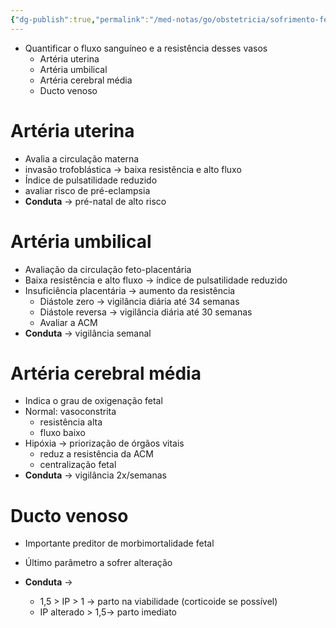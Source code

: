 ```yaml
---
{"dg-publish":true,"permalink":"/med-notas/go/obstetricia/sofrimento-fetal/doppler-obstetrico/","tags":["review"]}
---
```


- Quantificar o fluxo sanguíneo e a resistência desses vasos
	- Artéria uterina
	- Artéria umbilical
	- Artéria cerebral média
	- Ducto venoso

# Artéria uterina
- Avalia a circulação materna
- invasão trofoblástica -> baixa resistência e alto fluxo
- Índice de pulsatilidade reduzido
- avaliar risco de pré-eclampsia
- **Conduta** -> pré-natal de alto risco

# Artéria umbilical
- Avaliação da circulação feto-placentária
- Baixa resistência e alto fluxo -> índice de pulsatilidade reduzido
- Insuficiência placentária -> aumento da resistência
	- Diástole zero -> vigilância diária até 34 semanas
	- Diástole reversa -> vigilância diária até 30 semanas
	- Avaliar a ACM
- **Conduta** -> vigilância semanal
# Artéria cerebral média
- Indica o grau de oxigenação fetal
- Normal: vasoconstrita
	- resistência alta
	- fluxo baixo
- Hipóxia -> priorização de órgãos vitais
	- reduz a resistência da ACM
	- centralização fetal
- **Conduta** -> vigilância 2x/semanas
# Ducto venoso
- Importante preditor de morbimortalidade fetal
- Último parâmetro a sofrer alteração

- **Conduta** -> 
	- 1,5 > IP > 1 -> parto na viabilidade (corticoide se possível)
	- IP alterado > 1,5-> parto imediato